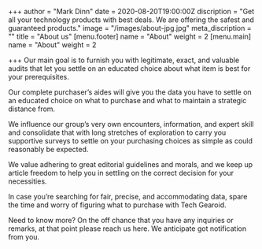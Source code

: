 +++
author = "Mark Dinn"
date = 2020-08-20T19:00:00Z
discription = "Get all your technology products with best deals. We are offering the safest and guaranteed products."
image = "/images/about-jpg.jpg"
meta_discription = ""
title = "About us"
[menu.footer]
name = "About"
weight = 2
[menu.main]
name = "About"
weight = 2

+++
Our main goal is to furnish you with legitimate, exact, and valuable audits that let you settle on an educated choice about what item is best for your prerequisites.

Our complete purchaser’s aides will give you the data you have to settle on an educated choice on what to purchase and what to maintain a strategic distance from.

We influence our group’s very own encounters, information, and expert skill and consolidate that with long stretches of exploration to carry you supportive surveys to settle on your purchasing choices as simple as could reasonably be expected.

We value adhering to great editorial guidelines and morals, and we keep up article freedom to help you in settling on the correct decision for your necessities.

In case you’re searching for fair, precise, and accommodating data, spare the time and worry of figuring what to purchase with Tech Gearoid.

Need to know more? On the off chance that you have any inquiries or remarks, at that point please reach us here. We anticipate got notification from you.